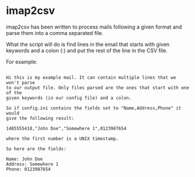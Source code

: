 # imap2csv

imap2csv has been written to process mails following a given format and
parse them into a comma separated file.

What the script will do is find lines in the email that starts with given
keywords and a colon (:) and put the rest of the line in the CSV file. 

For example:

```

Hi this is my example mail. It can contain multiple lines that we won't parse
to our output file. Only files parsed are the ones that start with one of the
given keywords (in our config file) and a colon. 

So if config.ini contains the fields set to "Name,Address,Phone" it would
give the following result:

1485555418,"John Doe","Somewhere 1",0123987654

where the first number is a UNIX timestamp.

So here are the fields:

Name: John Doe
Address: Somewhere 1
Phone: 0123987654

```

